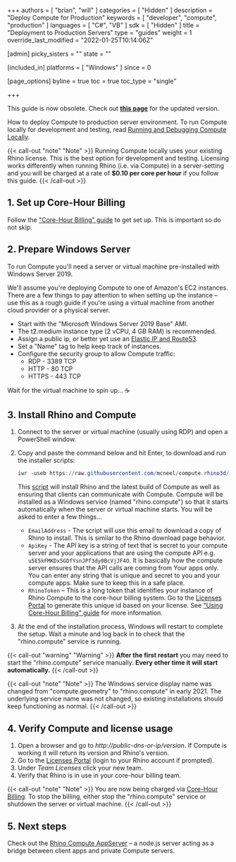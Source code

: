 +++
authors = [ "brian", "will" ]
categories = [ "Hidden" ]
description = "Deploy Compute for Production"
keywords = [ "developer", "compute", "production" ]
languages = [ "C#", "VB" ]
sdk = [ "Hidden" ]
title = "Deployment to Production Servers"
type = "guides"
weight = 1
override_last_modified = "2022-01-25T10:14:06Z"

[admin]
picky_sisters = ""
state = ""

[included_in]
platforms = [ "Windows" ]
since = 0

[page_options]
byline = true
toc = true
toc_type = "single"

+++
<div class="bs-callout bs-callout-danger bs-callout-danger-fill" role="alert">
This guide is now obsolete. Check out <a href="../deploy-to-iis"><b><u>this page</u></b></a> for the updated version.
</div>



How to deploy Compute to production server environment. To run Compute locally for development and testing, read [Running and Debugging Compute Locally](../development).

{{< call-out "note" "Note" >}}
Running Compute locally uses your existing Rhino license. This is the best option for development and testing. Licensing works differently when running Rhino (i.e. via Compute) in a server-setting and you will be charged at a rate of <strong>$0.10 per core per hour</strong> if you follow this guide. 
{{< /call-out >}}

## 1. Set up Core-Hour Billing

Follow the ["Core-Hour Billing" guide](../core-hour-billing) to get set up. This is important so do not skip.

## 2. Prepare Windows Server

To run Compute you'll need a server or virtual machine pre-installed with Windows Server 2019.

We'll assume you're deploying Compute to one of Amazon's EC2 instances. There are a few things to pay attention to when setting up the instance – use this as a rough guide if you're using a virtual machine from another cloud provider or a physical server.

* Start with the "Microsoft Windows Server 2019 Base" AMI.
* The t2.medium instance type (2 vCPU, 4 GB RAM) is recommended.
* Assign a public ip, or better yet use an [Elastic IP and Route53](https://docs.aws.amazon.com/Route53/latest/DeveloperGuide/routing-to-ec2-instance.html).
* Set a "Name" tag to help keep track of instances.
* Configure the security group to allow Compute traffic:
    * RDP - 3389 TCP
    * HTTP - 80 TCP
    * HTTPS - 443 TCP

Wait for the virtual machine to spin up... ☕️

## 3. Install Rhino and Compute

1. Connect to the server or virtual machine (usually using RDP) and open a PowerShell window.
2. Copy and paste the command below and hit Enter, to download and run the installer scripts:

    ```powershell
    iwr -useb https://raw.githubusercontent.com/mcneel/compute.rhino3d/master/script/bootstrap-server.ps1 -outfile bootstrap.ps1; .\bootstrap.ps1 -install
    ```

    This [script](https://github.com/mcneel/compute.rhino3d/blob/master/script/bootstrap-server.ps1) will install Rhino and the latest build of Compute as well as ensuring that clients can communicate with Compute. Compute will be installed as a Windows service (named "rhino.compute") so that it starts automatically when the server or virtual machine starts. You will be asked to enter a few things...
    * `EmailAddress` - The script will use this email to download a copy of Rhino to install. This is similar to the Rhino download page behavior.
    * `ApiKey` - The API key is a string of text that is secret to your compute server and your applications that are using the compute API e.g. `u5E5kFMKDx5GDfYsnJPf3dy0BcVjJF4O`. It is basically how the compute server ensures that the API calls are coming from Your apps only. You can enter any string that is unique and secret to you and your compute apps. Make sure to keep this in a safe place.
    * `RhinoToken` – This is a long token that identifies your instance of Rhino Compute to the core-hour billing system. Go to the [Licenses Portal](https://www.rhino3d.com/licenses?_forceEmpty=true) to generate this unique id based on your license. See ["Using Core-Hour Billing" guide](../core-hour-billing#using-core-hour-billing) for more information.

4. At the end of the installation process, Windows will restart to complete the setup. Wait a minute and log back in to check that the "rhino.compute" service is running.

<!-- Compute won't start the first time because the .NET 4.8 install needs to finish up -->
<!-- TODO: check if we can install the service with "delayed" start to make this work better -->
{{< call-out "warning" "Warning" >}}
<strong>After the first restart</strong> you may need to start the "rhino.compute" service manually. <strong>Every other time it will start automatically.</strong>
{{< /call-out >}}

{{< call-out "note" "Note" >}}
The Windows service display name was changed from "compute.geometry" to "rhino.compute" in early 2021. The underlying service name was not changed, so existing installations should keep functioning as normal.
{{< /call-out >}}

## 4. Verify Compute and license usage

1. Open a browser and go to _http://public-dns-or-ip/version_. If Compute is working it will return its version and Rhino's version.
1. Go to the [Licenses Portal](https://www.rhino3d.com/licenses?_forceEmpty=true) (login to your Rhino account if prompted).
1. Under _Team Licenses_ click your new team.
1. Verify that Rhino is in use in your core-hour billing team.

{{< call-out "note" "Note" >}}
You are now being charged via <a href="../core-hour-billing" class="alert-link">Core-Hour Billing</a>. To stop the billing, either stop the "rhino.compute" service or shutdown the server or virtual machine.
{{< /call-out >}}

## 5. Next steps

Check out the [Rhino Compute AppServer](https://github.com/mcneel/compute.rhino3d.appserver) – a node.js server acting as a bridge between client apps and private Compute servers.
